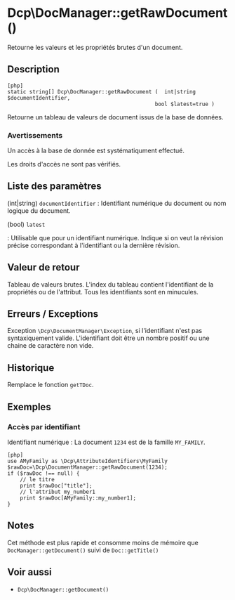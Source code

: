 # Dcp\DocManager::getRawDocument() 

<div class="short-description">
Retourne les valeurs et les propriétés brutes d'un document.
</div>
<!--
<div class="applicability">
Obsolète depuis #.#.#
</div>
-->

## Description 

    [php]
    static string[] Dcp\DocManager::getRawDocument (  int|string $documentIdentifier,
                                                   bool $latest=true )

Retourne un tableau de valeurs de document issus de la base de données.

### Avertissements 

Un accès à la base de donnée est systématiqument effectué.

Les droits d'accès ne sont pas vérifiés.

## Liste des paramètres 

(int|string) `documentIdentifier`
:   Identifiant numérique du document ou nom logique du document.

(bool) `latest` 

:   Utilisable que pour un identifiant numérique. Indique si on veut la
    révision précise correspondant à l'identifiant ou la dernière révision.
 

## Valeur de retour 

Tableau de valeurs brutes. L'index du tableau contient l'identifiant de la
propriétés ou de l'attribut. Tous les identifiants sont en minucules.

## Erreurs / Exceptions 

Exception `\Dcp\DocumentManager\Exception`, si l'identifiant n'est pas
syntaxiquement valide. L'identifiant doit être un nombre positif ou une chaine
de caractère non vide.

## Historique 

Remplace le fonction `getTDoc`.

## Exemples 

### Accès par identifiant

Identifiant numérique :
La document `1234` est de la famille `MY_FAMILY`.

    [php]
    use AMyFamily as \Dcp\AttributeIdentifiers\MyFamily
    $rawDoc=\Dcp\DocumentManager::getRawDocument(1234);
    if ($rawDoc !== null) {
        // le titre
        print $rawDoc["title"];
        // l'attribut my_number1
        print $rawDoc[AMyFamily::my_number1];
    }

## Notes 

Cet méthode est plus rapide et consomme moins de mémoire que
`DocManager::getDocument()` suivi de `Doc::getTitle()`

## Voir aussi 

*   `Dcp\DocManager::getDocument()`

